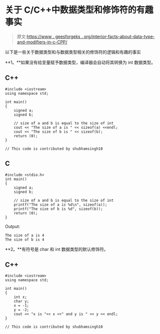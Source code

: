 # 关于 C/C++中数据类型和修饰符的有趣事实

> 原文:[https://www . geesforgeks . org/interior-facts-about-data-type-and-modifiers-in-c-CPP/](https://www.geeksforgeeks.org/interesting-facts-about-data-types-and-modifiers-in-c-cpp/)

以下是一些关于数据类型和与数据类型相关的修饰符的逻辑和有趣的事实

**1。**如果没有给变量赋予数据类型，编译器会自动将其转换为 int 数据类型。

## C++

```
#include <iostream>
using namespace std;

int main()
{
    signed a;
    signed b;

    // size of a and b is equal to the size of int
    cout << "The size of a is " << sizeof(a) <<endl; 
    cout << "The size of b is " << sizeof(b); 
    return (0);
}

// This code is contributed by shubhamsingh10
```

## C

```
#include <stdio.h>
int main()
{
    signed a;
    signed b;

    // size of a and b is equal to the size of int
    printf("The size of a is %d\n", sizeof(a)); 
    printf("The size of b is %d", sizeof(b)); 
    return (0);
}
```

Output:

```
The size of a is 4
The size of b is 4

```

**2。**有符号是 char 和 int 数据类型的默认修饰符。

## C++

```
#include <iostream>
using namespace std;

int main()
{
    int x;
    char y;
    x = -1;
    y = -2;
    cout << "x is "<< x <<" and y is " << y << endl;
}

// This code is contributed by shubhamsingh10
```